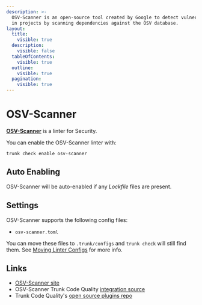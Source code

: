 ```yaml
---
description: >-
  OSV-Scanner is an open-source tool created by Google to detect vulnerabilities
  in projects by scanning dependencies against the OSV database.
layout:
  title:
    visible: true
  description:
    visible: false
  tableOfContents:
    visible: true
  outline:
    visible: true
  pagination:
    visible: true
---
```


# OSV-Scanner

[**OSV-Scanner**](https://github.com/google/osv-scanner) is a linter for Security.

You can enable the OSV-Scanner linter with:

```shell
trunk check enable osv-scanner
```

## Auto Enabling

OSV-Scanner will be auto-enabled if any _Lockfile_ files are present.

## Settings

OSV-Scanner supports the following config files:

* `osv-scanner.toml`

You can move these files to `.trunk/configs` and `trunk check` will still find them. See [Moving Linter Configs](broken-reference) for more info.

## Links

* [OSV-Scanner site](https://github.com/google/osv-scanner)
* OSV-Scanner Trunk Code Quality [integration source](https://github.com/trunk-io/plugins/tree/main/linters/osv-scanner)
* Trunk Code Quality's [open source plugins repo](https://github.com/trunk-io/plugins/tree/main)
